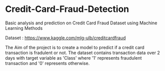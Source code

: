 # Credit-Card-Fraud-Detection
Basic analysis and prediction on Credit Card Fraud Dataset using Machine Learning Methods

Dataset : https://www.kaggle.com/mlg-ulb/creditcardfraud

The Aim of the project is to create a model to predict if a credit card transaction is fradulent or not. The dataset contains transaction data over 2 days with target variable as 'Class' where '1' represents fraudulent transaction and '0' represents otherwise.
